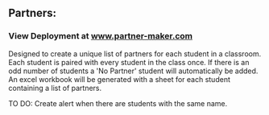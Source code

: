 ## Partners:

### View Deployment at www.partner-maker.com

Designed to create a unique list of partners for each student in a
classroom. Each student is paired with every student in the class
once. If there is an odd number of students a 'No Partner' student
will automatically be added. An excel workbook will be generated with a
sheet for each student containing a list of partners.

TO DO:
Create alert when there are students with the same name.
